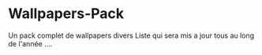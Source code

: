 # Wallpapers-Pack
Un pack complet de wallpapers divers
Liste qui sera mis a jour tous au long de l'année ....
